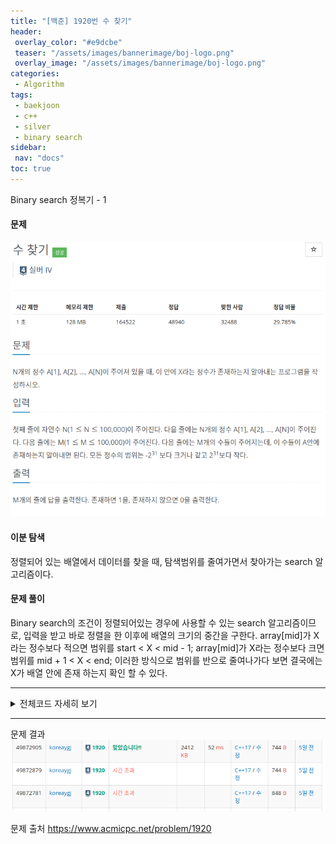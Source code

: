 ```yaml
---
title: "[백준] 1920번 수 찾기"
header:
 overlay_color: "#e9dcbe"
 teaser: "/assets/images/bannerimage/boj-logo.png"
 overlay_image: "/assets/images/bannerimage/boj-logo.png"
categories:
 - Algorithm
tags:
 - baekjoon
 - c++
 - silver
 - binary search
sidebar:
 nav: "docs"
toc: true
---
```


Binary search 정복기 - 1

#### 문제
[![1920.cpp](/assets/images/algorithm/baekjoon/silver/bj1920/problem.jpg)](https://www.acmicpc.net/problem/1920)

#### 이분 탐색
 정렬되어 있는 배열에서 데이터를 찾을 때, 탐색범위를 줄여가면서 찾아가는 search 알고리즘이다.

#### 문제 풀이
 Binary search의 조건이 정렬되어있는 경우에 사용할 수 있는 search 알고리즘이므로, 입력을 받고 바로 정렬을 한 이후에 배열의 크기의 중간을 구한다.
 array[mid]가 X라는 정수보다 적으면 범위를 start < X < mid - 1;
 array[mid]가 X라는 정수보다 크면 범위를 mid + 1 < X < end;
 이러한 방식으로 범위를 반으로 줄여나가다 보면 결국에는 X가 배열 안에 존재 하는지 확인 할 수 있다.

 -------

 <details>
 <summary>전체코드 자세히 보기</summary>
 <div markdown="1">

```cpp
#include <iostream>
#include <algorithm>
using namespace std;
int arr[100000];
bool binary_search(int B,int size)
{
	if (arr[0] > B || arr[size - 1] < B){
		return false;
	}
	int start = 0;
	int end = size - 1;
	int middle;
	while (start <= end){
		middle = (start + end) / 2;
		if (B == arr[middle]){
			return true;
		}
		if (B > arr[middle]){
			start = middle + 1;
		}
		else{
			end = middle - 1;
		}
	}
	return false;
}
int main()
{
    cin.tie(NULL);
    cout.tie(NULL);
    ios::sync_with_stdio(false);
	int N,A;
	cin >> N;
	for (int i = 0; i < N; i++){
		cin >> A;
		arr[i] = A;
	}
	int M,B;
	cin >> M;
	sort(arr, arr+N);

	for (int i = 0; i < M; i++)
	{
		cin >> B;
		cout << binary_search(B, N) << "\n";
	}
}
 ```
 </div>
 </details>

------


문제 결과
![result](/assets/images/algorithm/baekjoon/silver/bj1920/result.jpg)

문제 출처
<https://www.acmicpc.net/problem/1920>